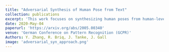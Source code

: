 ```yaml
---
title: "Adversarial Synthesis of Human Pose from Text"
collection: publications
excerpt: 'This work focuses on synthesizing human poses from human-level text descriptions. We propose a model that is based on a conditional generative adversarial network. It is designed to generate 2D human poses conditioned on human-written text descriptions. The model is trained and evaluated using the COCO dataset, which consists of images capturing complex everyday scenes with various human poses. We show through qualitative and quantitative results that the model is capable of synthesizing plausible poses matching the given text, indicating that it is possible to generate poses that are consistent with the given semantic features, especially for actions with distinctive poses.'
date: 2020-May-04
paperurl: 'https://arxiv.org/abs/2005.00340'
venue: 'German Conference on Pattern Recognition (GCPR)'
Authors: Y. Zhang, R. Briq, J. Tanke, J. Gall
image: 'adversarial_syn_approach.png'
---
```

